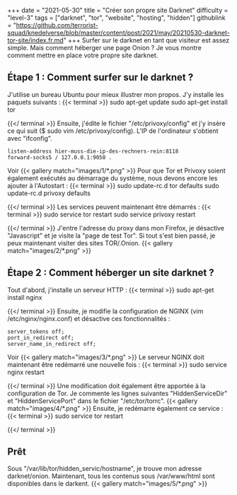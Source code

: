 +++
date = "2021-05-30"
title = "Créer son propre site Darknet"
difficulty = "level-3"
tags = ["darknet", "tor", "website", "hosting", "hidden"]
githublink = "https://github.com/terrorist-squad/knedelverse/blob/master/content/post/2021/may/20210530-darknet-tor-site/index.fr.md"
+++
Surfer sur le darknet en tant que visiteur est assez simple. Mais comment héberger une page Onion ? Je vous montre comment mettre en place votre propre site darknet.
## Étape 1 : Comment surfer sur le darknet ?
J'utilise un bureau Ubuntu pour mieux illustrer mon propos. J'y installe les paquets suivants :
{{< terminal >}}
sudo apt-get update
sudo apt-get install tor 

{{</ terminal >}}
Ensuite, j'édite le fichier "/etc/privoxy/config" et j'y insère ce qui suit ($ sudo vim /etc/privoxy/config). L'IP de l'ordinateur s'obtient avec "ifconfig".
```
listen-address hier-muss-die-ip-des-rechners-rein:8118
forward-socks5 / 127.0.0.1:9050 .

```
Voir
{{< gallery match="images/1/*.png" >}}
Pour que Tor et Privoxy soient également exécutés au démarrage du système, nous devons encore les ajouter à l'Autostart :
{{< terminal >}}
sudo update-rc.d tor defaults
sudo update-rc.d privoxy defaults

{{</ terminal >}}
Les services peuvent maintenant être démarrés :
{{< terminal >}}
sudo service tor restart
sudo service privoxy restart

{{</ terminal >}}
J'entre l'adresse du proxy dans mon Firefox, je désactive "Javascript" et je visite la "page de test Tor". Si tout s'est bien passé, je peux maintenant visiter des sites TOR/.Onion.
{{< gallery match="images/2/*.png" >}}

## Étape 2 : Comment héberger un site darknet ?
Tout d'abord, j'installe un serveur HTTP :
{{< terminal >}}
sudo apt-get install nginx

{{</ terminal >}}
Ensuite, je modifie la configuration de NGINX (vim /etc/nginx/nginx.conf) et désactive ces fonctionnalités :
```
server_tokens off;
port_in_redirect off;
server_name_in_redirect off;

```
Voir
{{< gallery match="images/3/*.png" >}}
Le serveur NGINX doit maintenant être redémarré une nouvelle fois :
{{< terminal >}}
sudo service nginx restart

{{</ terminal >}}
Une modification doit également être apportée à la configuration de Tor. Je commente les lignes suivantes "HiddenServiceDir" et "HiddenServicePort" dans le fichier "/etc/tor/torrc".
{{< gallery match="images/4/*.png" >}}
Ensuite, je redémarre également ce service :
{{< terminal >}}
sudo service tor restart

{{</ terminal >}}

## Prêt
Sous "/var/lib/tor/hidden_servic/hostname", je trouve mon adresse darknet/onion. Maintenant, tous les contenus sous /var/www/html sont disponibles dans le darkent.
{{< gallery match="images/5/*.png" >}}